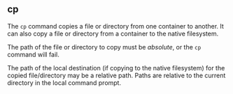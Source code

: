 ## cp

The `cp` command copies a file or directory from one container to another. It can also copy a file or directory from a container to the native filesystem. 

The path of the file or directory to copy must be *absolute*, or the `cp` command will fail. 

The path of the local destination (if copying to the native filesystem) for the copied file/directory may be a relative path. Paths are relative to the current directory in the local command prompt. 
